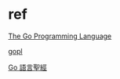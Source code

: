 # ref

[The Go Programming Language](http://www.gopl.io/)

[gopl](https://github.com/dreamrover/gopl-pdf)

[Go 語言聖經](https://www.bookstack.cn/read/gopl-zh-tw/README.md)
